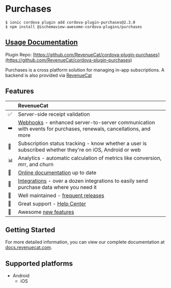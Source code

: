 # Purchases

```text
$ ionic cordova plugin add cordova-plugin-purchases@2.3.0
$ npm install @ischemaview-awesome-cordova-plugins/purchases
```

## [Usage Documentation](https://danielsogl.gitbook.io/awesome-cordova-plugins/plugins/purchases/)

Plugin Repo: [https://github.com/RevenueCat/cordova-plugin-purchases](https://github.com/RevenueCat/cordova-plugin-purchases)

Purchases is a cross platform solution for managing in-app subscriptions. A backend is also provided via [RevenueCat](https://www.revenuecat.com)

## Features

|  | RevenueCat |
| :--- | :--- |
| ✅ | Server-side receipt validation |
| ➡️ | [Webhooks](https://docs.revenuecat.com/docs/webhooks) - enhanced server-to-server communication with events for purchases, renewals, cancellations, and more |
| 🎯 | Subscription status tracking - know whether a user is subscribed whether they're on iOS, Android or web |
| 📊 | Analytics - automatic calculation of metrics like conversion, mrr, and churn |
| 📝 | [Online documentation](https://docs.revenuecat.com/docs) up to date |
| 🔀 | [Integrations](https://www.revenuecat.com/integrations) - over a dozen integrations to easily send purchase data where you need it |
| 💯 | Well maintained - [frequent releases](https://github.com/RevenueCat/cordova-plugin-purchases/releases) |
| 📮 | Great support - [Help Center](https://revenuecat.zendesk.com) |
| 🤩 | Awesome [new features](https://trello.com/b/RZRnWRbI/revenuecat-product-roadmap) |

## Getting Started

For more detailed information, you can view our complete documentation at [docs.revenuecat.com](https://docs.revenuecat.com/docs).

## Supported platforms

* Android
  * iOS

